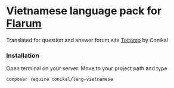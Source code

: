 # Vietnamese language pack for [Flarum](http://flarum.org/)

Translated for question and answer forum site [Toitomo](https://toitomo.com/) by Conikal


### Installation

Open terminal on your server. Move to your project path and type

```
composer require conikal/lang-vietnamese
